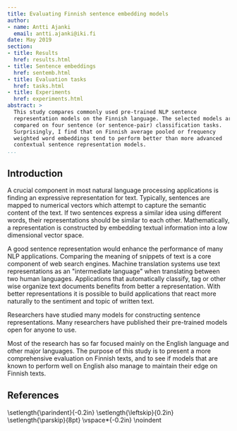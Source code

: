 ```yaml
---
title: Evaluating Finnish sentence embedding models
author:
- name: Antti Ajanki
  email: antti.ajanki@iki.fi
date: May 2019
section:
- title: Results
  href: results.html
- title: Sentence embeddings
  href: sentemb.html
- title: Evaluation tasks
  href: tasks.html
- title: Experiments
  href: experiments.html
abstract: >
  This study compares commonly used pre-trained NLP sentence
  representation models on the Finnish language. The selected models are
  compared on four sentence (or sentence-pair) classification tasks.
  Surprisingly, I find that on Finnish average pooled or frequency
  weighted word embeddings tend to perform better than more advanced
  contextual sentence representation models.
...
```



## Introduction

A crucial component in most natural language processing applications
is finding an expressive representation for text. Typically, sentences
are mapped to numerical vectors which attempt to capture the semantic
content of the text. If two sentences express a similar idea using
different words, their representations should be similar to each
other. Mathematically, a representation is constructed by embedding
textual information into a low dimensional vector space.

A good sentence representation would enhance the performance of many
NLP applications. Comparing the meaning of snippets of text is a core
component of web search engines. Machine translation systems use text
representations as an "intermediate language" when translating between
two human languages. Applications that automatically classify, tag or
other wise organize text documents benefits from better a
representation. With better representations it is possible to build
applications that react more naturally to the sentiment and topic of
written text.

Researchers have studied many models for constructing sentence
representations. Many researchers have published their pre-trained
models open for anyone to use.

Most of the research has so far focused mainly on the English language
and other major languages. The purpose of this study is to present a
more comprehensive evaluation on Finnish texts, and to see if models
that are known to perform well on English also manage to maintain
their edge on Finnish texts.


## References
\setlength{\parindent}{-0.2in}
\setlength{\leftskip}{0.2in}
\setlength{\parskip}{8pt}
\vspace*{-0.2in}
\noindent
